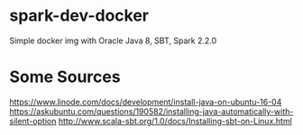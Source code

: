# spark-dev-docker
Simple docker img with Oracle Java 8, SBT, Spark 2.2.0 

# Some Sources
https://www.linode.com/docs/development/install-java-on-ubuntu-16-04
https://askubuntu.com/questions/190582/installing-java-automatically-with-silent-option
http://www.scala-sbt.org/1.0/docs/Installing-sbt-on-Linux.html
